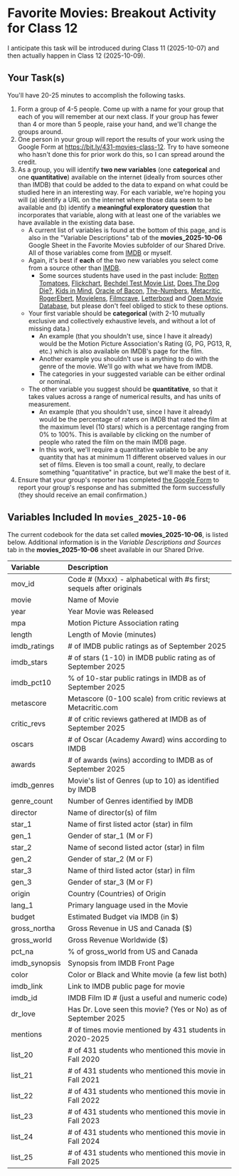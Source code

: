 # Favorite Movies: Breakout Activity for Class 12

I anticipate this task will be introduced during Class 11 (2025-10-07) and then actually happen in Class 12 (2025-10-09).

## Your Task(s)

You'll have 20-25 minutes to accomplish the following tasks.

1. Form a group of 4-5 people. Come up with a name for your group that each of you will remember at our next class. If your group has fewer than 4 or more than 5 people, raise your hand, and we'll change the groups around.
2. One person in your group will report the results of your work using the Google Form at <https://bit.ly/431-movies-class-12>. Try to have someone who hasn't done this for prior work do this, so I can spread around the credit.
3. As a group, you will identify **two new variables** (one **categorical** and one **quantitative**) available on the internet (ideally from sources other than IMDB) that could be added to the data to expand on what could be studied here in an interesting way. For each variable, we're hoping you will (a) identify a URL on the internet where those data seem to be available and (b) identify a **meaningful exploratory question** that incorporates that variable, along with at least one of the variables we have available in the existing data base. 
    - A current list of variables is found at the bottom of this page, and is also in the "Variable Descriptions" tab of the **movies_2025-10-06** Google Sheet in the Favorite Movies subfolder of our Shared Drive. All of those variables come from [IMDB](https://www.imdb.com/) or myself.
    - Again, it's best if **each** of the two new variables you select come from a source other than [IMDB](https://www.imdb.com/).
        - Some sources students have used in the past include: [Rotten Tomatoes](https://www.rottentomatoes.com/), [Flickchart](https://www.flickchart.com/), [Bechdel Test Movie List](https://bechdeltest.com/), [Does The Dog Die?](https://www.doesthedogdie.com/), [Kids in Mind](https://kids-in-mind.com/), [Oracle of Bacon](https://oracleofbacon.org/), [The-Numbers](https://www.the-numbers.com/), [Metacritic](https://www.metacritic.com/), [RogerEbert](https://www.rogerebert.com/), [Movielens](https://movielens.org/), [Filmcrave](https://www.filmcrave.com/), [Letterboxd](https://letterboxd.com/welcome/) and [Open Movie Database](https://omdbapi.com/), but please don't feel obliged to stick to these options.
    - Your first variable should be **categorical** (with 2-10 mutually exclusive and collectively exhaustive levels, and without a lot of missing data.) 
        - An example (that you shouldn't use, since I have it already) would be the Motion Picture Association's Rating (G, PG, PG13, R, etc.) which is also available on IMDB's page for the film.
        - Another example you shouldn't use is anything to do with the genre of the movie. We'll go with what we have from IMDB.
        - The categories in your suggested variable can be either ordinal or nominal.
    - The other variable you suggest should be **quantitative**, so that it takes values across a range of numerical results, and has units of measurement. 
        - An example (that you shouldn't use, since I have it already) would be the percentage of raters on IMDB that rated the film at the maximum level (10 stars) which is a percentage ranging from 0% to 100%. This is available by clicking on the number of people who rated the film on the main IMDB page.
        - In this work, we'll require a quantitative variable to be any quantity that has at minimum 11 different observed values in our set of films. Eleven is too small a count, really, to declare something "quantitative" in practice, but we'll make the best of it.
4. Ensure that your group's reporter has completed [the Google Form](https://bit.ly/431-movies-class-12) to report your group's response and has submitted the form successfully (they should receive an email confirmation.)

## Variables Included In `movies_2025-10-06`

The current codebook for the data set called **movies_2025-10-06**, is listed below. Additional information is in the *Variable Descriptions and Sources* tab in the **movies_2025-10-06** sheet available in our Shared Drive.

Variable | Description
:------------ | :-----------------------------------------------------------------------------------------------------
mov_id | Code # (Mxxx) - alphabetical with #s first; sequels after originals
movie | Name of Movie
year | Year Movie was Released
mpa | Motion Picture Association rating
length | Length of Movie (minutes)
imdb_ratings | # of IMDB public ratings as of September 2025
imdb_stars | # of stars (1-10) in IMDB public rating as of September 2025
imdb_pct10 | % of 10-star public ratings in IMDB as of September 2025
metascore | Metascore (0-100 scale) from critic reviews at Metacritic.com
critic_revs | # of critic reviews gathered at IMDB as of September 2025
oscars | # of Oscar (Academy Award) wins according to IMDB
awards | # of awards (wins) according to IMDB as of September 2025
imdb_genres | Movie's list of Genres (up to 10) as identified by IMDB
genre_count | Number of Genres identified by IMDB
director | Name of director(s) of film
star_1 | Name of first listed actor (star) in film
gen_1 | Gender of star_1 (M or F)
star_2 | Name of second listed actor (star) in film
gen_2 | Gender of star_2 (M or F)
star_3 | Name of third listed actor (star) in film
gen_3 | Gender of star_3 (M or F)
origin | Country (Countries) of Origin
lang_1 | Primary language used in the Movie
budget | Estimated Budget via IMDB (in $)
gross_northa | Gross Revenue in US and Canada ($)
gross_world | Gross Revenue Worldwide ($)
pct_na | % of gross_world from US and Canada
imdb_synopsis | Synopsis from IMDB Front Page
color | Color or Black and White movie (a few list both)
imdb_link | Link to IMDB public page for movie
imdb_id | IMDB Film ID # (just a useful and numeric code)
dr_love | Has Dr. Love seen this movie? (Yes or No) as of September 2025
mentions | # of times movie mentioned by 431 students in 2020-2025
list_20 | # of 431 students who mentioned this movie in Fall 2020
list_21 | # of 431 students who mentioned this movie in Fall 2021
list_22 | # of 431 students who mentioned this movie in Fall 2022
list_23 | # of 431 students who mentioned this movie in Fall 2023
list_24 | # of 431 students who mentioned this movie in Fall 2024
list_25 | # of 431 students who mentioned this movie in Fall 2025

